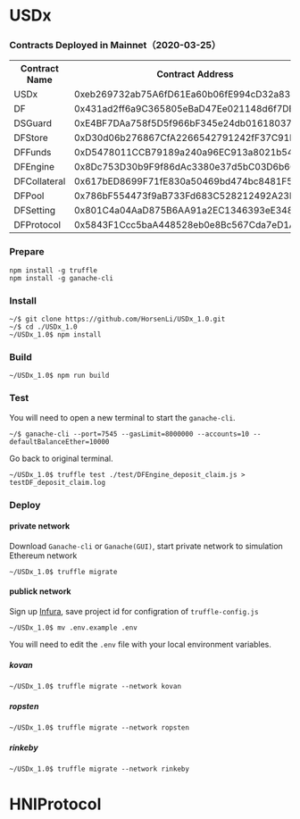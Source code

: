 # USDx
### Contracts Deployed in Mainnet（2020-03-25）
<table>
	<tr>
   		<th>Contract Name</th>
    	<th>Contract Address</th>
	</tr>
	<tr>
		<td> USDx </td>
		<td> 0xeb269732ab75A6fD61Ea60b06fE994cD32a83549 </td>
	</tr>
	<tr>
		<td> DF </td>
		<td> 0x431ad2ff6a9C365805eBaD47Ee021148d6f7DBe0 </td>
	</tr>
	<tr>
		<td> DSGuard </td>
		<td> 0xE4BF7DAa758f5D5f966bF345e24db016180373C5 </td>
	</tr>
	<tr>
		<td> DFStore </td>
		<td> 0xD30d06b276867CfA2266542791242fF37C91BA8d </td>
	</tr>
	<tr>
		<td> DFFunds </td>
		<td> 0xD5478011CCB79189a240a96EC913a8021b54cE6d </td>
	</tr>
	<tr>
		<td> DFEngine </td>
		<td> 0x8Dc753D30b9F9f86dAc3380e37d5bC03D6b60202 </td>
	</tr>
    <tr>
		<td> DFCollateral </td>
		<td> 0x617bED8699F71fE830a50469bd474bc8481F5235 </td>
	</tr>
	<tr>
		<td> DFPool </td>
		<td> 0x786bF554473f9aB733Fd683C528212492A23D895 </td>
	</tr>
	<tr>
		<td> DFSetting </td>
		<td> 0x801C4a04AaD875B6AA91a2EC1346393eE348A32e </td>
	</tr>
	<tr>
		<td> DFProtocol </td>
		<td> 0x5843F1Ccc5baA448528eb0e8Bc567Cda7eD1A1E8 </td>
	</tr>
</table>


### Prepare

```
npm install -g truffle
npm install -g ganache-cli
```

### Install

```
~/$ git clone https://github.com/HorsenLi/USDx_1.0.git
~/$ cd ./USDx_1.0
~/USDx_1.0$ npm install
```

### Build

```
~/USDx_1.0$ npm run build
```

### Test

You will need to open a new terminal to start the `ganache-cli`.
```
~/$ ganache-cli --port=7545 --gasLimit=8000000 --accounts=10 --defaultBalanceEther=10000
```

Go back to original terminal.
```
~/USDx_1.0$ truffle test ./test/DFEngine_deposit_claim.js > testDF_deposit_claim.log
```

### Deploy

#### private network

Download `Ganache-cli` or `Ganache(GUI)`, start private network to simulation Ethereum network

```
~/USDx_1.0$ truffle migrate
```

#### publick network

Sign up [Infura](https://infura.io/), save project id for configration of `truffle-config.js`

```
~/USDx_1.0$ mv .env.example .env
```

You will need to edit the `.env` file with your local environment variables.

##### kovan

```
~/USDx_1.0$ truffle migrate --network kovan
```

##### ropsten

```
~/USDx_1.0$ truffle migrate --network ropsten
```

##### rinkeby

```
~/USDx_1.0$ truffle migrate --network rinkeby
```
# HNIProtocol
